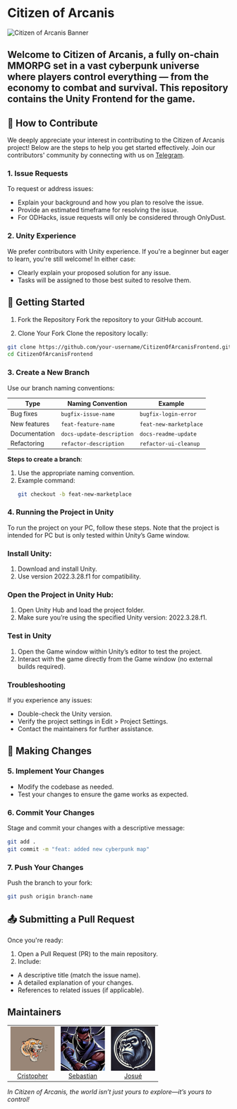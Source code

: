 # Citizen of Arcanis 

![Citizen of Arcanis Banner](https://drive.google.com/uc?export=view&id=1cdj5-PQYFpt1LNz9va0Bdug3B1OhRs0b)

Welcome to **Citizen of Arcanis**, a fully on-chain MMORPG set in a vast cyberpunk universe where players control everything — from the economy to combat and survival. This repository contains the Unity Frontend for the game.
---

## 🌟 How to Contribute
We deeply appreciate your interest in contributing to the Citizen of Arcanis project! Below are the steps to help you get started effectively. Join our contributors' community by connecting with us on [Telegram](https://t.me/+lkaHQ8JwkWIwMTkx).

### 1. Issue Requests
To request or address issues:

- Explain your background and how you plan to resolve the issue.
- Provide an estimated timeframe for resolving the issue.
- For ODHacks, issue requests will only be considered through OnlyDust.

### 2. **Unity Experience**
We prefer contributors with Unity experience. If you're a beginner but eager to learn, you're still welcome! In either case:

- Clearly explain your proposed solution for any issue.
- Tasks will be assigned to those best suited to resolve them.


## 🔧 Getting Started

1. Fork the Repository
Fork the repository to your GitHub account.

2. Clone Your Fork
Clone the repository locally:
```bash
git clone https://github.com/your-username/CitizenOfArcanisFrontend.git
cd CitizenOfArcanisFrontend
   ```
### 3. Create a New Branch
Use our branch naming conventions:

| **Type**         | **Naming Convention**      | **Example**            |
|-------------------|----------------------------|------------------------|
| Bug fixes         | `bugfix-issue-name`        | `bugfix-login-error`   |
| New features      | `feat-feature-name`        | `feat-new-marketplace` |
| Documentation     | `docs-update-description`  | `docs-readme-update`   |
| Refactoring       | `refactor-description`     | `refactor-ui-cleanup`  |

**Steps to create a branch**:
1. Use the appropriate naming convention.
2. Example command:
   ```bash
   git checkout -b feat-new-marketplace
    ```

### 4. Running the Project in Unity
To run the project on your PC, follow these steps. Note that the project is intended for PC but is only tested within Unity’s Game window.

### **Install Unity**:
1. Download and install Unity.
2. Use version 2022.3.28.f1 for compatibility.
### **Open the Project in Unity Hub**:
1. Open Unity Hub and load the project folder.
2. Make sure you’re using the specified Unity version: 2022.3.28.f1.
### **Test in Unity**
1. Open the Game window within Unity’s editor to test the project.
2. Interact with the game directly from the Game window (no external builds required).
### **Troubleshooting**
If you experience any issues:

- Double-check the Unity version.
- Verify the project settings in Edit > Project Settings.
- Contact the maintainers for further assistance.

## 🔄 Making Changes

### 5. Implement Your Changes
- Modify the codebase as needed.
- Test your changes to ensure the game works as expected.
### 6. Commit Your Changes
Stage and commit your changes with a descriptive message:
  ```bash
  git add .
  git commit -m "feat: added new cyberpunk map"
```
### 7. Push Your Changes
Push the branch to your fork:
```bash
git push origin branch-name
```
## 📤 Submitting a Pull Request
Once you're ready:
1. Open a Pull Request (PR) to the main repository.
2. Include: 
 - A descriptive title (match the issue name).
 - A detailed explanation of your changes.
 - References to related issues (if applicable).
## Maintainers
<table>
  <tr>
    <td align="center">
      <img src="Maintainers/photo_2024-07-24_18-49-55.jpg" width="100px;" alt="Maintainer: Cristopher"/>
      <br />
      <a href="https://t.me/CristopherAguilar">Cristopher</a>
      <br />
    </td>
    <td align="center">
      <img src="Maintainers/WhatsApp Image 2024-11-18 at 15.05.31.jpeg" width="100px;" alt="Maintainer:Sebastian"/>
      <br />
      <a href="https://t.me/sebas_G11">Sebastian</a>
      <br />
    </td>
     <td align="center">
      <img src="Maintainers/WhatsApp Image 2024-11-18 at 14.59.09.jpeg" width="100px;" alt="Maintainer: Josué"/>
      <br />
      <a href="https://t.me/Josue1908Cr">Josué</a>
      <br />
    </td>
  </tr>
</table>

*In Citizen of Arcanis, the world isn’t just yours to explore—it’s yours to control!*
